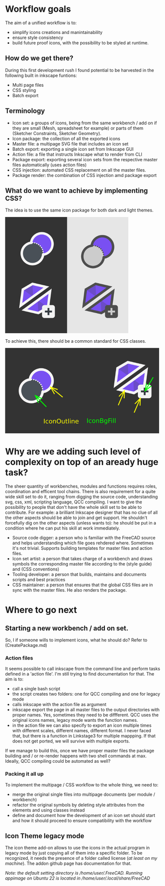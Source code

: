 # Workflow goals

The aim of a unified workflow is to:

- simplify icons creations and manintainability
- ensure style consistency
- build future proof icons, with the possibility to be styled at runtime.

## How do we get there?

During this first development rush I found potential to be harvested in the following built in inkscape funtions:

- Multi page files
- CSS styling
- Batch export

## Terminology

- Icon set: a groups of icons, being from the same workbench  / add on if they are small (Mesh, spreadsheet for example) or parts of them (Sketcher Constraints, Sketcher Geometry).
- Icon package: the collection of all the exported icons
- Master file: a multipage SVG file that includes an icon set
- Batch export: exporting a single icon set from Inkscape GUI
- Action file: a file that instructs Inkscape what to render from CLI
- Package export: exporting several icon sets from the respective master files automatically (uses action files)
- CSS injection: automated CSS replacement on all the master files.
- Package render: the combination of CSS injection amd package export 

## What do we want to achieve by implementing CSS?

The idea is to use the same icon package for both dark and light themes.

<img src="https://github.com/GentlemanRider/FreeCAD-Flat-Icons/blob/wip_GR_newIcons/Workflow/Images/DarkVsLightGoal.png" alt="drawing" style="width:400px;"/>

To achieve this, there should be a common standard for CSS classes.

<img src="https://github.com/GentlemanRider/FreeCAD-Flat-Icons/blob/wip_GR_newIcons/Workflow/Images/DarkVsLightClasses.png" alt="drawing" style="width:500px;"/>

# Why are we adding such level of complexity on top of an aready huge task?

The sheer quantity of workbenches, modules and functions requires roles, coordination and efficent tool chains. There is also requirement for a quite wide skill set to do it, ranging from digging the source code, understanding svg, css, xml, scripting language, QCC compiling. I want to give the possibility to people that don't have the whole skill set to be able to contribute. For example: a brilliant Inkscape designer that has no clue of all the other aspects should be able to join and get support. He shouldn't forcefully dig on the other aspects (unless wants to): he should be put in a condition where he can put his skill at work immediately.



- Source code digger: a person who is familiar with the FreeCAD source and helps understanding which file goes rehdered where. Sometimes it's not trivial. Supports building templates for master files and action files. 
- Icon set artist: a person that takes charge of a workbench and draws symbols the corresponding master file according to the (style guide) and (CSS conventions)
- Tooling developer: a person that builds, maintains and documents scripts and best practices
- CSS maintainer: a person that ensures that the global CSS files are in sync with the master files. He also renders the package. 

# Where to go next

## Starting a new workbench / add on set.

So, I if someone wills to implement icons, what he should do? Refer to (CreatePackage.md)

### Action files

It seems possible to call inkscape from the command line and perform tasks defined in a 'action file'. I'm still trying to find documentation for that. The aim is to:

- call a single bash script
- the script creates two folders: one for QCC compiling and one for legacy mode
- calls inkscape with the action file as argument
- inkscape export the page in all master files to the output directories with proper names. Yes, sometimes they need to be diffferent. QCC uses the original icons names, legacy mode wants the function names.
- in the action file we can also specify to export an icon multiple times with different scales, different names, different format. I never faced that, but there is a function in Linkstage3 for multiple mappping. If that does not get ported, we will survive with multiple exports.

If we manage to build this, once we have proper master files the package building and / or re-render happens with two shell commands at max. Ideally, QCC compiling could be automated as well?

### Packing it all up

To implement the multipage / CSS workflow to the whole thing, we need to:

- merge the original single files into multipage documents (per module / workbench)
- refactor the original symbols by deleting style attributes from the elements and using classes instead
- define and document how the development of an icon set should start and how it should proceed to ensure compatibility with the workflow

## Icon Theme legacy mode

The icon theme add-on allows to use the icons in the actual program in legacy mode by just copying all of them into a specific folder. To be recognized, it needs the presence of a folder called license (_at least on my machine_). The addon github page has documentation for that.

_Note: the default setting directory is /home/user/.FreeCAD. Running appimage on Ubuntu 22 is located in /home/user/.local/share/FreeCAD_
